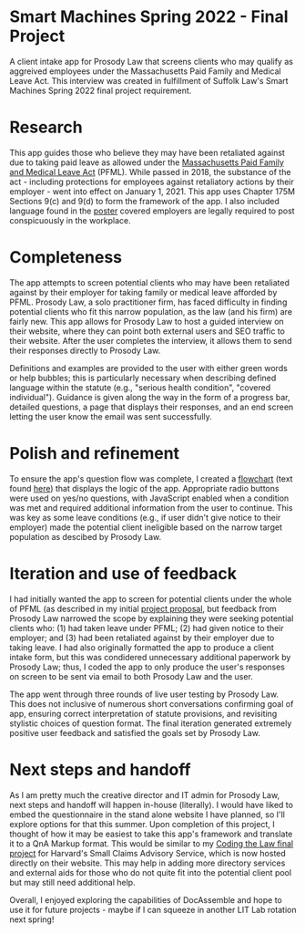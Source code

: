# Smart Machines Spring 2022 - Final Project
A client intake app for Prosody Law that screens clients who may qualify as aggreived employees under the Massachusetts Paid Family and Medical Leave Act. This interview was created in fulfillment of Suffolk Law's Smart Machines Spring 2022 final project requirement.

# Research 
This app guides those who believe they may have been retaliated against due to taking paid leave as allowed under the [Massachusetts Paid Family and Medical Leave Act](https://malegislature.gov/Laws/GeneralLaws/PartI/TitleXXII/Chapter175M) (PFML). While passed in 2018, the substance of the act - including protections for employees against retaliatory actions by their employer - went into effect on January 1, 2021. This app uses Chapter 175M Sections 9(c) and 9(d) to form the framework of the app. I also included language found in the [poster](https://www.mass.gov/service-details/notice-and-acknowledgement-for-the-paid-family-and-medical-leave-pfml-law-for-executive-department-employees) covered employers are legally required to post conspicuously in the workplace.

# Completeness
The app attempts to screen potential clients who may have been retaliated against by their employer for taking family or medical leave afforded by PFML. Prosody Law, a solo practitioner firm, has faced difficulty in finding potential clients who fit this narrow population, as the law (and his firm) are fairly new. This app allows for Prosody Law to host a guided interview on their website, where they can point both external users and SEO traffic to their website. After the user completes the interview, it allows them to send their responses directly to Prosody Law.

Definitions and examples are provided to the user with either green words or help bubbles; this is particularly necessary when describing defined language within the statute (e.g., "serious health condition", "covered individual"). Guidance is given along the way in the form of a progress bar, detailed questions, a page that displays their responses, and an end screen letting the user know the email was sent successfully.

# Polish and refinement
To ensure the app's question flow was complete, I created a [flowchart](https://beantownbrit.github.io/litlab/decisionmodel.png) (text found [here](https://beantownbrit.github.io/smartmachines/decisionmodel.txt)) that displays the logic of the app. Appropriate radio buttons were used on yes/no questions, with JavaScript enabled when a condition was met and required additional information from the user to continue. This was key as some leave conditions (e.g., if user didn't give notice to their employer) made the potential client ineligible based on the narrow target population as descibed by Prosody Law.

# Iteration and use of feedback
I had initially wanted the app to screen for potential clients under the whole of PFML (as described in my initial [project proposal](https://beantownbrit.github.io/litlab/PFMLproposal.html), but feedback from Prosody Law narrowed the scope by explaining they were seeking potential clients who: (1) had taken leave under PFML; (2) had given notice to their employer; and (3) had been retaliated against by their employer due to taking leave. I had also originally formatted the app to produce a client intake form, but this was condidered unnecessary additional paperwork by Prosody Law; thus, I coded the app to only produce the user's responses on screen to be sent via email to both Prosody Law and the user.

The app went through three rounds of live user testing by Prosody Law. This does not inclusive of numerous short conversations confirming goal of app, ensuring correct interpretation of statute provisions, and revisiting stylistic choices of question format. The final iteration generated extremely positive user feedback and satisfied the goals set by Prosody Law.

# Next steps and handoff
As I am pretty much the creative director and IT admin for Prosody Law, next steps and handoff will happen in-house (literally). I would have liked to embed the questionnaire in the stand alone website I have planned, so I'll explore options for that this summer. Upon completion of this project, I thought of how it may be easiest to take this app's framework and translate it to a QnA Markup format. This would be similar to my [Coding the Law final project](http://chatbot.masmallclaims.org/) for Harvard's Small Claims Advisory Service, which is now hosted directly on their website. This may help in adding more directory services and external aids for those who do not quite fit into the potential client pool but may still need additional help.

Overall, I enjoyed exploring the capabilities of DocAssemble and hope to use it for future projects - maybe if I can squeeze in another LIT Lab rotation next spring!
